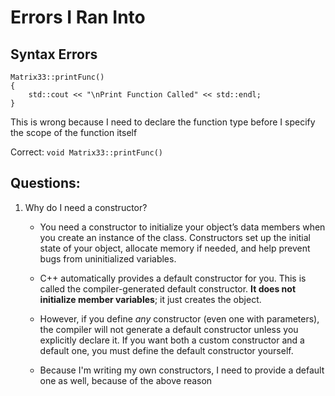 # Errors I Ran Into

## Syntax Errors
``` 
Matrix33::printFunc()
{
    std::cout << "\nPrint Function Called" << std::endl;
}

```
This is wrong because I need to declare the function type before I specify the scope of the function itself

Correct: ``` void Matrix33::printFunc() ```

## Questions:
1. Why do I need a constructor?
   - You need a constructor to initialize your object’s data members when you create an instance of the class. Constructors set up the initial state of your object, allocate memory if needed, and help prevent bugs from uninitialized variables.

   -  C++ automatically provides a default constructor for you. This is called the compiler-generated default constructor. **It does not initialize member variables**; it just creates the object.

   - However, if you define *any* constructor (even one with parameters), the compiler will not generate a default constructor unless you explicitly declare it. If you want both a custom constructor and a default one, you must define the default constructor yourself.

   - Because I'm writing my own constructors, I need to provide a default one as well, because of the above reason